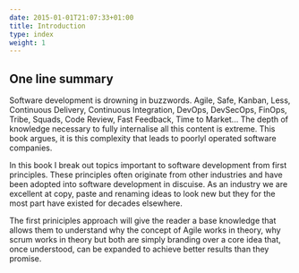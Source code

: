 ```yaml
---
date: 2015-01-01T21:07:33+01:00
title: Introduction
type: index
weight: 1
---
```


<!-- print <h1 style="color: white; padding: 32px 20px 72px; background-image:url(/images/LogoSlim.png); background-repeat: no-repeat; background-size: 100% auto"><span style="background-color: #5677fc">Introduction</span></h1> print -->


## One line summary

Software development is drowning in buzzwords. Agile, Safe, Kanban, Less, Continuous Delivery, Continuous Integration, DevOps, DevSecOps, 
FinOps, Tribe, Squads, Code Review, Fast Feedback, Time to Market... The depth of knowledge necessary to fully internalise all this content
is extreme. This book argues, it is this complexity that leads to poorlyl operated software companies.

In this book I break out topics important to software development from first principles. These principles often originate from other industries
and have been adopted into software development in discuise. As an industry we are excellent at copy, paste and renaming ideas to look new
but they for the most part have existed for decades elsewhere.

The first priniciples approach will give the reader a base knowledge that allows them to understand why the concept of Agile works in theory, 
why scrum works in theory but both are simply branding over a core idea that, once understood, can be expanded to achieve better results than
they promise. 
